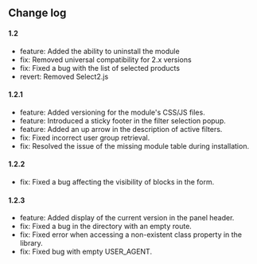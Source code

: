## Change log

#### 1.2

* feature: Added the ability to uninstall the module
* fix: Removed universal compatibility for 2.x versions
* fix: Fixed a bug with the list of selected products
* revert: Removed Select2.js

#### 1.2.1

* feature: Added versioning for the module's CSS/JS files.
* feature: Introduced a sticky footer in the filter selection popup.
* feature: Added an up arrow in the description of active filters.
* fix: Fixed incorrect user group retrieval.
* fix: Resolved the issue of the missing module table during installation.

#### 1.2.2

* fix: Fixed a bug affecting the visibility of blocks in the form.

#### 1.2.3

* feature: Added display of the current version in the panel header.
* fix: Fixed a bug in the directory with an empty route.
* fix: Fixed error when accessing a non-existent class property in the library.
* fix: Fixed bug with empty USER_AGENT.


